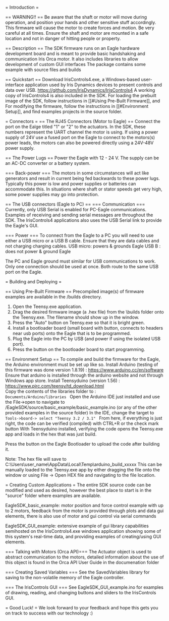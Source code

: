 = Introduction =

== WARNING!! ==
Be aware that the shaft or motor will move during operation, and position your hands and other sensitive stuff accordingly. 
This firmware will cause the motor to create forces and motion. Be very careful at all times. Ensure the shaft and motor are mounted in a safe location and not in danger of hitting people or property.

== Description ==
The SDK firmware runs on an Eagle hardware development board and is meant to provide basic handshaking and communication Iris Orca motor. It also includes libraries to allow development of custom GUI interfaces 
The package contains some example with source files and builds 

== Quickstart ==
Download IrisControls4.exe, a Windows-based user-interface application used by Iris Dynamics devices to present controls and data over USB.  https://github.com/IrisDynamics/IrisControls4
A working copy of IrisControls4 is also included in the SDK. 
For loading the prebuilt image of the SDK, follow instructions in [[#Using Pre-Built Firmware]], and 
For modifying the firmware, follow the instructions in [[#Environment Setup]], and find examples projects in the source folder. 

= Connectors =
== The RJ45 Connectors (Motor to Eagle) ==
Connect the port on the Ealge titled "1" or "2" to the actuators. In the SDK, these numbers represent the UART channel the motor is using.
If using a power supply of 24V use a fused port on the Eagle to connect to the motors(s) power leads, the motors can also be powered directly using a 24V-48V power supply.  

== The Power Lugs == 
Power the Eagle with 12 - 24 V. The supply can be an AC-DC converter or a battery system. 

=== Back-power === 
The motors in some circumstances will act like generators and result in current being fed backwards to these power lugs. Typically this power is low and power supplies or batteries can accommodate this. In situations where shaft or stator speeds get very high, some power supplies may go into protection. 

== The USB connectors (Eagle to PC) ==
=== Communication ===
Currently, only USB Serial is enabled for PC-Eagle communications.  Examples of receiving and sending serial messages are throughout the SDK.  The IrisControls4 applications also uses the USB Serial link to provide the Eagle's GUI. 

=== Power ===
To connect from the Eagle to a PC you will need to use either a USB micro or a USB B cable. Ensure that they are data cables and not charging charging cables.
USB micro: powers & grounds Eagle
USB B	 : does not power & ground Eagle

The PC and Eagle ground must similar for USB communications to work. Only one connection should be used at once. Both route to the same USB port on the Eagle. 

= Building and Deploying =

== Using Pre-Built Firmware ==
Precompiled image(s) of firmware examples are available in the /builds directory. 
1. Open the Teensy.exe application.
2. Drag the desired firmware image (a .hex file) from the \builds folder onto the Teensy.exe. The filename should show up in the window. 
3. Press the "Auto" button on Teensy.exe so that it is bright green.
4. Install a bootloader board (small board with button, connects to headers near usb ports) onto the Eagle that is to be programmed.
5. Plug the Eagle into the PC by USB (and power if using the isolated USB port).
6. Press the button on the bootloader board to start programming. 

== Environment Setup ==
To compile and build the firmware for the Eagle, the Arduino environment must be set up like so.
Install Arduino (testing of this firmware was done version 1.8.19) :  https://www.arduino.cc/en/software
Ensure that arduino is installed through the arduino website and not through Windows app store.
Install Teensyduino (version 1.56)  : https://www.pjrc.com/teensy/td_download.html  
Copy the contents of the libraries folder to  : <code> Documents/Arduino/libraries </code> 
Open the Arduino IDE just installed and use the File->open to navigate to /EagleSDK/source/basic_example/basic_example.ino (or any of the other provided examples in the source folder)
In the IDE, change the target to  <code> Tools->board-> select "Teensy 3.2 / 3.1" </code>
From here, if everything is just right, the code can be verified (compiled) with CTRL+R or the check mark button
With Teensyduino installed, verifying the code opens the Teensy.exe app and loads in the hex that was just build. 

Press the button on the Eagle Bootloader to upload the code after building it.  

Note: The hex file will save to C:\Users\user_name\AppData\Local\Temp\arduino_build_xxxxx
This can be manually loaded to the Teensy.exe app by either dragging the file onto the window or using File -> Open HEX file and navigating to the file location.

= Creating Custom Applications = 
The entire SDK source code can be modified and used as desired, however the best place to start is in the "source" folder where examples are available. 

EagleSDK_basic_example: motor position and force control example with up to 2 motors, feedback from the motor is provided through plots and data gui elements, there is also use of motor and gui control via serial commands

EagleSDK_GUI_example: extensive example of gui library capabilities semihosted on the IrisControls4.exe windows application showing some of this system's real-time data, and providing examples of creating/using GUI elements.

=== Talking with Motors (Orca API)=== 
The Actuator object is used to abstract communication to the motors, detailed information about the use of this object is found in the Orca API User Guide in the documenation folder

=== Creating Saved Variables ===
See the SavedVariables library for saving to the non-volatile memory of the Eagle controller.

=== The IrisControls GUI === 
See EagleSDK_GUI_example.ino for examples of drawing, reading, and changing buttons and sliders to the IrisControls GUI.

= Good Luck! =
We look forward to your feedback and hope this gets you on track to success with our technology :)